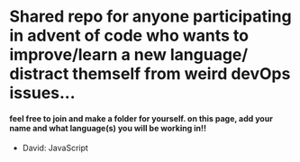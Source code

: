 # Shared repo for anyone participating in advent of code who wants to improve/learn a new language/ distract themself from weird devOps issues... 

#### feel free to join and make a folder for yourself. on this page, add your name and what language(s) you will be working in!!



- David: JavaScript
